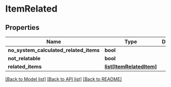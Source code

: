 # ItemRelated

## Properties
Name | Type | Description | Notes
------------ | ------------- | ------------- | -------------
**no_system_calculated_related_items** | **bool** |  | [optional] 
**not_relatable** | **bool** |  | [optional] 
**related_items** | [**list[ItemRelatedItem]**](ItemRelatedItem.md) |  | [optional] 

[[Back to Model list]](../README.md#documentation-for-models) [[Back to API list]](../README.md#documentation-for-api-endpoints) [[Back to README]](../README.md)


